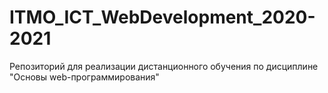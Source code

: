 # ITMO_ICT_WebDevelopment_2020-2021
Репозиторий для реализации дистанционного обучения по дисциплине "Основы web-программирования"
